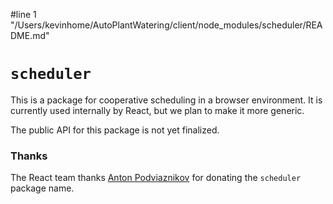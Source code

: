 #line 1 "/Users/kevinhome/AutoPlantWatering/client/node_modules/scheduler/README.md"
# `scheduler`

This is a package for cooperative scheduling in a browser environment. It is currently used internally by React, but we plan to make it more generic.

The public API for this package is not yet finalized.

### Thanks

The React team thanks [Anton Podviaznikov](https://podviaznikov.com/) for donating the `scheduler` package name.
